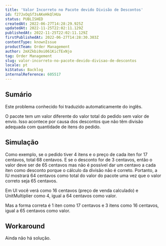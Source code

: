 ```yaml
---
title: 'Valor Incorreto no Pacote devido Divisão de Descontos'
id: f27JxOqSf3sAKeHkQlHUa
status: PUBLISHED
createdAt: 2022-06-27T14:28:29.925Z
updatedAt: 2022-11-25T22:02:11.129Z
publishedAt: 2022-11-25T22:02:11.129Z
firstPublishedAt: 2022-06-27T14:28:30.303Z
contentType: knownIssue
productTeam: Order Management
author: 2mXZkbi0oi061KicTExNjo
tag: Order Management
slug: valor-incorreto-no-pacote-devido-divisao-de-descontos
locale: pt
kiStatus: Backlog
internalReference: 605517
---
```


## Sumário

<div class="alert alert-info">
  <p>Este problema conhecido foi traduzido automaticamente do inglês.</p>
</div>


O pacote tem um valor diferente do valor total do pedido sem valor de envio. Isso acontece por causa dos descontos que não têm divisão adequada com quantidade de itens do pedido.



## Simulação


Como exemplo, se o pedido tiver 4 itens e o preço de cada iten for 17 centavos, total 68 centavos. E se o desconto for de 3 centavos, então o valor deve ser de 65 centavos mas não é possível dar um centavo a cada iten como desconto porque o cálculo da divisão não é correto. Portanto, a IU mostrará 64 centavos como total do valor do pacote uma vez que o valor correto seja 65 centavos.

Em UI você verá como 16 centavos (preço de venda calculado) e UnitMultiplier como 4, igual a 64 centavos como valor.

Mas a forma correta é 1 iten como 17 centavos e 3 itens como 16 centavos, igual a 65 centavos como valor.





## Workaround


Ainda não há solução.

